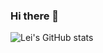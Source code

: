 ### Hi there 👋

![Lei's GitHub stats](https://github-readme-stats.vercel.app/api?username=leixdd&theme=radical)
